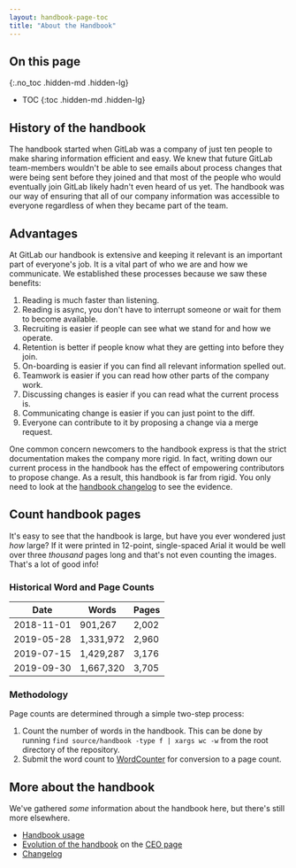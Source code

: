 ```yaml
---
layout: handbook-page-toc
title: "About the Handbook"
---
```


## On this page
{:.no_toc .hidden-md .hidden-lg}

- TOC
{:toc .hidden-md .hidden-lg}

## History of the handbook

The handbook started when GitLab was a company of just ten people to make sharing information efficient and easy. We knew that future GitLab team-members wouldn't be able to see emails about process changes that were being sent before they joined and that most of the people who would eventually join GitLab likely hadn't even heard of us yet. The handbook was our way of ensuring that all of our company information was accessible to everyone regardless of when they became part of the team.

## Advantages

At GitLab our handbook is extensive and keeping it relevant is an important part of everyone's job. It is a vital part of who we are and how we communicate. We established these processes because we saw these benefits:

1. Reading is much faster than listening.
1. Reading is async, you don't have to interrupt someone or wait for them to become available.
1. Recruiting is easier if people can see what we stand for and how we operate.
1. Retention is better if people know what they are getting into before they join.
1. On-boarding is easier if you can find all relevant information spelled out.
1. Teamwork is easier if you can read how other parts of the company work.
1. Discussing changes is easier if you can read what the current process is.
1. Communicating change is easier if you can just point to the diff.
1. Everyone can contribute to it by proposing a change via a merge request.

One common concern newcomers to the handbook express is that the strict documentation makes the company more rigid. 
In fact, writing down our current process in the handbook has the effect of empowering contributors to propose change.
As a result, this handbook is far from rigid. You only need to look at the [handbook changelog](/handbook/CHANGELOG.html) to see the evidence.

## Count handbook pages

It's easy to see that the handbook is large, but have you ever wondered just _how_ large? If it were printed in 12-point, single-spaced Arial it would be well over three _thousand_ pages long and that's not even counting the images. That's a lot of good info!

### Historical Word and Page Counts

| **Date** | **Words** | **Pages** |
| ------ | ------ | ------ |
| 2018-11-01 | 901,267 | 2,002 |
| 2019-05-28 | 1,331,972 | 2,960 |
| 2019-07-15 | 1,429,287 | 3,176 |
| 2019-09-30 | 1,667,320 | 3,705 |

### Methodology

Page counts are determined through a simple two-step process:

1. Count the number of words in the handbook. This can be done by running `find source/handbook -type f | xargs wc -w` from the root directory of the repository.
1. Submit the word count to [WordCounter](https://wordcounter.net/words-per-page) for conversion to a page count.

## More about the handbook

We've gathered _some_ information about the handbook here, but there's still more elsewhere.

* [Handbook usage](/handbook/handbook-usage/)
* [Evolution of the handbook](/handbook/ceo/#evolution-of-the-handbook) on the [CEO page](/handbook/ceo/)
* [Changelog](/handbook/CHANGELOG.html)